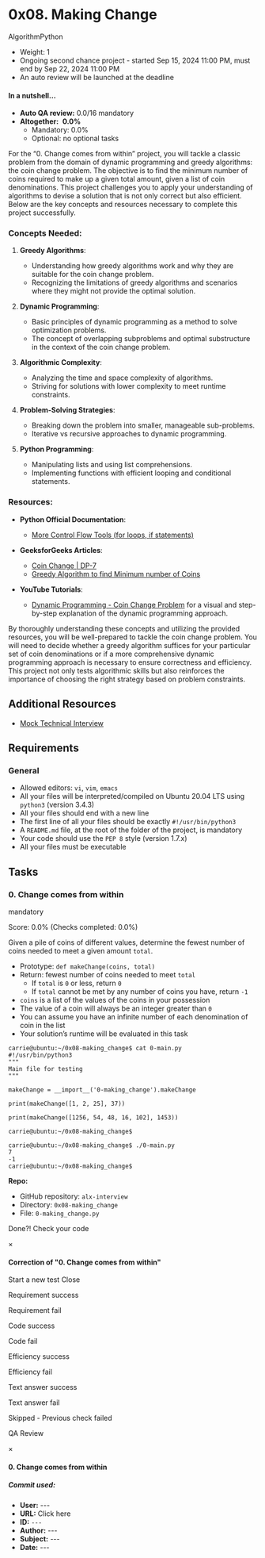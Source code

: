 # 0x08. Making Change

AlgorithmPython

-   Weight: 1
-   Ongoing second chance project - started Sep 15, 2024 11:00 PM, must end by Sep 22, 2024 11:00 PM
-   An auto review will be launched at the deadline

#### In a nutshell…

-   **Auto QA review:** 0.0/16 mandatory
-   **Altogether:**  **0.0%**
    -   Mandatory: 0.0%
    -   Optional: no optional tasks

For the “0. Change comes from within” project, you will tackle a classic problem from the domain of dynamic programming and greedy algorithms: the coin change problem. The objective is to find the minimum number of coins required to make up a given total amount, given a list of coin denominations. This project challenges you to apply your understanding of algorithms to devise a solution that is not only correct but also efficient. Below are the key concepts and resources necessary to complete this project successfully.

### Concepts Needed:

1.  **Greedy Algorithms**:

    -   Understanding how greedy algorithms work and why they are suitable for the coin change problem.
    -   Recognizing the limitations of greedy algorithms and scenarios where they might not provide the optimal solution.

2.  **Dynamic Programming**:

    -   Basic principles of dynamic programming as a method to solve optimization problems.
    -   The concept of overlapping subproblems and optimal substructure in the context of the coin change problem.

3.  **Algorithmic Complexity**:

    -   Analyzing the time and space complexity of algorithms.
    -   Striving for solutions with lower complexity to meet runtime constraints.

4.  **Problem-Solving Strategies**:

    -   Breaking down the problem into smaller, manageable sub-problems.
    -   Iterative vs recursive approaches to dynamic programming.

5.  **Python Programming**:

    -   Manipulating lists and using list comprehensions.
    -   Implementing functions with efficient looping and conditional statements.

### Resources:

-   **Python Official Documentation**:

    -   [More Control Flow Tools (for loops, if statements)](/rltoken/oVyaCk8erLwLPj96P-qlCw "More Control Flow Tools (for loops, if statements)")

-   **GeeksforGeeks Articles**:

    -   [Coin Change | DP-7](/rltoken/iQPaO5JhI-BtuZdm6HIVCQ "Coin Change | DP-7")
    -   [Greedy Algorithm to find Minimum number of Coins](/rltoken/FsBN0oeRp0FpyU8sMd4UiA "Greedy Algorithm to find Minimum number of Coins")

-   **YouTube Tutorials**:

    -   [Dynamic Programming - Coin Change Problem](/rltoken/qFEdwwtAVyJr9NLHDZDsUQ "Dynamic Programming - Coin Change Problem") for a visual and step-by-step explanation of the dynamic programming approach.

By thoroughly understanding these concepts and utilizing the provided resources, you will be well-prepared to tackle the coin change problem. You will need to decide whether a greedy algorithm suffices for your particular set of coin denominations or if a more comprehensive dynamic programming approach is necessary to ensure correctness and efficiency. This project not only tests algorithmic skills but also reinforces the importance of choosing the right strategy based on problem constraints.

## Additional Resources

-   [Mock Technical Interview](/rltoken/ktLaKIVRkq_-byFO-_-aGg "Mock Technical Interview")

## Requirements

### General

-   Allowed editors: `vi`, `vim`, `emacs`
-   All your files will be interpreted/compiled on Ubuntu 20.04 LTS using `python3` (version 3.4.3)
-   All your files should end with a new line
-   The first line of all your files should be exactly `#!/usr/bin/python3`
-   A `README.md` file, at the root of the folder of the project, is mandatory
-   Your code should use the `PEP 8` style (version 1.7.x)
-   All your files must be executable

## Tasks

### 0\. Change comes from within

mandatory

Score: 0.0% (Checks completed: 0.0%)

Given a pile of coins of different values, determine the fewest number of coins needed to meet a given amount `total`.

-   Prototype: `def makeChange(coins, total)`
-   Return: fewest number of coins needed to meet `total`
    -   If `total` is `0` or less, return `0`
    -   If `total` cannot be met by any number of coins you have, return `-1`
-   `coins` is a list of the values of the coins in your possession
-   The value of a coin will always be an integer greater than `0`
-   You can assume you have an infinite number of each denomination of coin in the list
-   Your solution’s runtime will be evaluated in this task

```
carrie@ubuntu:~/0x08-making_change$ cat 0-main.py
#!/usr/bin/python3
"""
Main file for testing
"""

makeChange = __import__('0-making_change').makeChange

print(makeChange([1, 2, 25], 37))

print(makeChange([1256, 54, 48, 16, 102], 1453))

carrie@ubuntu:~/0x08-making_change$

```

```
carrie@ubuntu:~/0x08-making_change$ ./0-main.py
7
-1
carrie@ubuntu:~/0x08-making_change$

```

**Repo:**

-   GitHub repository: `alx-interview`
-   Directory: `0x08-making_change`
-   File: `0-making_change.py`

Done?! Check your code

×

#### Correction of "0. Change comes from within"

Start a new test Close

Requirement success

Requirement fail

Code success

Code fail

Efficiency success

Efficiency fail

Text answer success

Text answer fail

Skipped - Previous check failed

QA Review

×

#### 0\. Change comes from within

##### Commit used:

-   **User:** \---
-   **URL:** Click here
-   **ID:** `---`
-   **Author:** \---
-   **Subject:** _\---_
-   **Date:** \---
